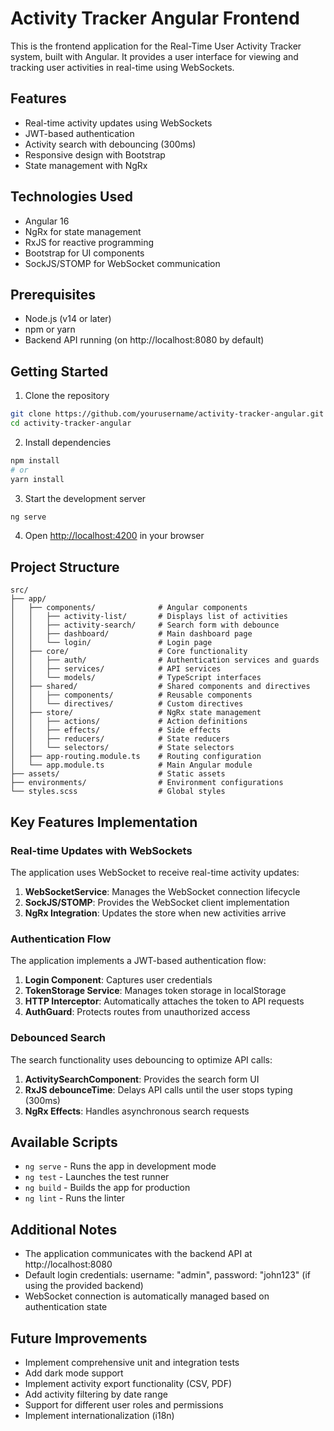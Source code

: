 # Activity Tracker Angular Frontend

This is the frontend application for the Real-Time User Activity Tracker system, built with Angular. It provides a user interface for viewing and tracking user activities in real-time using WebSockets.

## Features

- Real-time activity updates using WebSockets
- JWT-based authentication
- Activity search with debouncing (300ms)
- Responsive design with Bootstrap
- State management with NgRx

## Technologies Used

- Angular 16
- NgRx for state management
- RxJS for reactive programming
- Bootstrap for UI components
- SockJS/STOMP for WebSocket communication

## Prerequisites

- Node.js (v14 or later)
- npm or yarn
- Backend API running (on http://localhost:8080 by default)

## Getting Started

1. Clone the repository
```bash
git clone https://github.com/yourusername/activity-tracker-angular.git
cd activity-tracker-angular
```

2. Install dependencies
```bash
npm install
# or
yarn install
```

3. Start the development server
```bash
ng serve
```

4. Open [http://localhost:4200](http://localhost:4200) in your browser

## Project Structure

```
src/
├── app/
│   ├── components/              # Angular components
│   │   ├── activity-list/       # Displays list of activities
│   │   ├── activity-search/     # Search form with debounce
│   │   ├── dashboard/           # Main dashboard page
│   │   └── login/               # Login page
│   ├── core/                    # Core functionality
│   │   ├── auth/                # Authentication services and guards
│   │   ├── services/            # API services
│   │   └── models/              # TypeScript interfaces
│   ├── shared/                  # Shared components and directives
│   │   ├── components/          # Reusable components
│   │   └── directives/          # Custom directives
│   ├── store/                   # NgRx state management
│   │   ├── actions/             # Action definitions
│   │   ├── effects/             # Side effects
│   │   ├── reducers/            # State reducers
│   │   └── selectors/           # State selectors
│   ├── app-routing.module.ts    # Routing configuration
│   └── app.module.ts            # Main Angular module
├── assets/                      # Static assets
├── environments/                # Environment configurations
└── styles.scss                  # Global styles
```

## Key Features Implementation

### Real-time Updates with WebSockets

The application uses WebSocket to receive real-time activity updates:

1. **WebSocketService**: Manages the WebSocket connection lifecycle
2. **SockJS/STOMP**: Provides the WebSocket client implementation
3. **NgRx Integration**: Updates the store when new activities arrive

### Authentication Flow

The application implements a JWT-based authentication flow:

1. **Login Component**: Captures user credentials
2. **TokenStorage Service**: Manages token storage in localStorage
3. **HTTP Interceptor**: Automatically attaches the token to API requests
4. **AuthGuard**: Protects routes from unauthorized access

### Debounced Search

The search functionality uses debouncing to optimize API calls:

1. **ActivitySearchComponent**: Provides the search form UI
2. **RxJS debounceTime**: Delays API calls until the user stops typing (300ms)
3. **NgRx Effects**: Handles asynchronous search requests

## Available Scripts

- `ng serve` - Runs the app in development mode
- `ng test` - Launches the test runner
- `ng build` - Builds the app for production
- `ng lint` - Runs the linter

## Additional Notes

- The application communicates with the backend API at http://localhost:8080 
- Default login credentials: username: "admin", password: "john123" (if using the provided backend)
- WebSocket connection is automatically managed based on authentication state

## Future Improvements

- Implement comprehensive unit and integration tests
- Add dark mode support
- Implement activity export functionality (CSV, PDF)
- Add activity filtering by date range
- Support for different user roles and permissions
- Implement internationalization (i18n)
